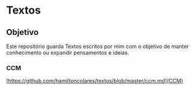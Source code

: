 # Textos

## Objetivo

Este repositório guarda Textos escritos por mim com o objetivo de manter
conhecimento ou expandir pensamentos e ideias.

### CCM

[https://github.com/hamiltoncolares/textos/blob/master/ccm.md](CCM) 
